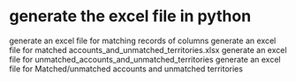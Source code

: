 # generate the excel file in python

generate an excel file for matching records of columns
generate an excel file for matched accounts_and_unmatched_territories.xlsx
generate an excel file for unmatched_accounts_and_unmatched_territories
generate an excel file for	Matched/unmatched accounts and unmatched territories 
